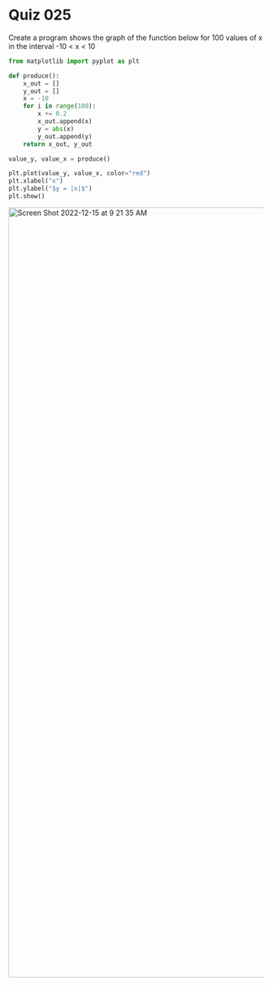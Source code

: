 # Quiz 025

Create a program shows the graph of the function below for 100 values of x in the interval -10 < x < 10

```.py
from matplotlib import pyplot as plt

def produce():
    x_out = []
    y_out = []
    x = -10
    for i in range(100):
        x += 0.2
        x_out.append(x)
        y = abs(x)
        y_out.append(y)
    return x_out, y_out

value_y, value_x = produce()

plt.plot(value_y, value_x, color="red")
plt.xlabel("x")
plt.ylabel("$y = |x|$")
plt.show()
```

<img width="1512" alt="Screen Shot 2022-12-15 at 9 21 35 AM" src="https://user-images.githubusercontent.com/111751273/207743508-3d18ba21-8338-4191-babe-9e2c4e235e3a.png">
